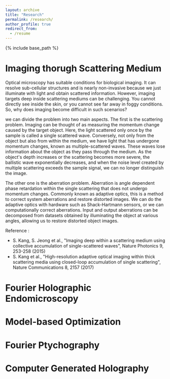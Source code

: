 ```yaml
---
layout: archive
title: "Research"
permalink: /research/
author_profile: true
redirect_from:
  - /resume
---
```


{% include base_path %}

Imaging thorugh Scattering Medium
======
Optical microscopy has suitable conditions for biological imaging. It can resolve sub-cellular structures and is nearly non-invasive because we just illuminate with light and obtain scattered information. However, imaging targets deep inside scattering mediums can be challenging. You cannot directly see inside the skin, or you cannot see far away in foggy conditions. So, why does imaging become difficult in such scenarios?

we can divide the problem into two main aspects. The first is the scattering problem. Imaging can be thought of as measuring the momentum change caused by the target object. Here, the light scattered only once by the sample is called a single scattered wave. Conversely, not only from the object but also from within the medium, we have light that has undergone momentum changes, known as multiple-scattered waves. These waves lose information about the object as they pass through the medium. As the object's depth increases or the scattering becomes more severe, the ballistic wave exponentially decreases, and when the noise level created by multiple scattering exceeds the sample signal, we can no longer distinguish the image.

The other one is the aberration problem. Aberration is angle dependent phase retardation within the single scattering that does not undergo momentum changes. Commonly known as adaptive optics, this is a method to correct system aberrations and restore distorted images. We can do the adaptive optics with hardware such as Shack-Hartmann sensors, or we can computationally correct aberrations. Input and output aberrations can be decomposed from datasets obtained by illuminating the object at various angles, allowing us to restore distorted object images.

Reference :
* S. Kang, S. Jeong et al., "Imaging deep within a scattering medium using collective accumulation of single-scattered waves", Nature Photonics 9, 253-258 (2015)
* S. Kang et al., "High-resolution adaptive optical imaging within thick scattering media using closed-loop accumulation of single scattering", Nature Communications 8, 2157 (2017)

Fourier Holographic Endomicroscopy
======


Model-based Optimization
======


Fourier Ptychography
======


Computer Generated Holography
======

